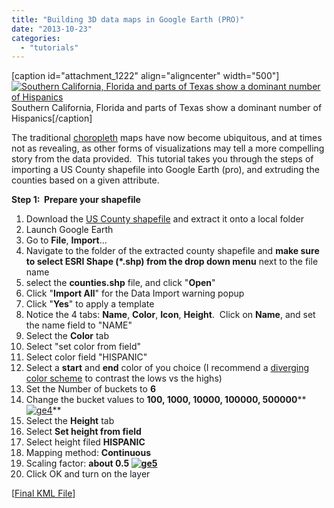 ```yaml
---
title: "Building 3D data maps in Google Earth (PRO)"
date: "2013-10-23"
categories: 
  - "tutorials"
---
```


\[caption id="attachment\_1222" align="aligncenter" width="500"\][![Southern California, Florida and parts of Texas show a dominant number of Hispanics](images/ge31-500x347.jpg "Southern California, Florida and parts of Texas show a dominant number of Hispanics")](http://gis.yohman.com/wp-content/uploads/2013/03/ge31.jpg) Southern California, Florida and parts of Texas show a dominant number of Hispanics\[/caption\]

The traditional [choropleth](http://en.wikipedia.org/wiki/Choropleth_map) maps have now become ubiquitous, and at times not as revealing, as other forms of visualizations may tell a more compelling story from the data provided.  This tutorial takes you through the steps of importing a US County shapefile into Google Earth (pro), and extruding the counties based on a given attribute.

**Step 1:  Prepare your shapefile**

1. Download the [US County shapefile](http://gis.ats.ucla.edu/data/counties.zip) and extract it onto a local folder
2. Launch Google Earth
3. Go to **File**, **Import**...
4. Navigate to the folder of the extracted county shapefile and **make sure to select ESRI Shape (\*.shp) from the drop down menu** next to the file name
5. select the **counties.shp** file, and click "**Open**"
6. Click "**Import All**" for the Data Import warning popup
7. Click "**Yes**" to apply a template
8. Notice the 4 tabs: **Name**, **Color**, **Icon**, **Height**.  Click on **Name**, and set the name field to "NAME"
9. Select the **Color** tab
10. Select "set color from field"
11. Select color field "HISPANIC"
12. Select a **start** and **end** color of you choice (I recommend a [diverging color scheme](http://mapbox.com/tilemill/docs/guides/tips-for-color/) to contrast the lows vs the highs)
13. Set the Number of buckets to **6**
14. Change the bucket values to ******100, 1000, 10000, 100000, 500000********[![](images/ge4.png "ge4")](http://gis.yohman.com/wp-content/uploads/2013/03/ge4.png)**
15. Select the **Height** tab
16. Select **Set height from field**
17. Select height filed **HISPANIC**
18. Mapping method: **Continuous**
19. Scaling factor: **about 0.5 [![](images/ge5.png "ge5")](http://gis.yohman.com/wp-content/uploads/2013/03/ge5.png)**  
20. Click OK and turn on the layer

\[[Final KML File](http://gis.yohman.com/wp-content/uploads/2013/03/counties_hispanics.kmz)\]
